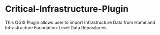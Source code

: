# Critical-Infrastructure-Plugin
This QGIS Plugin allows user to import Infrastructure Data from Homeland Infrastructure Foundation-Level Data Repositories.
